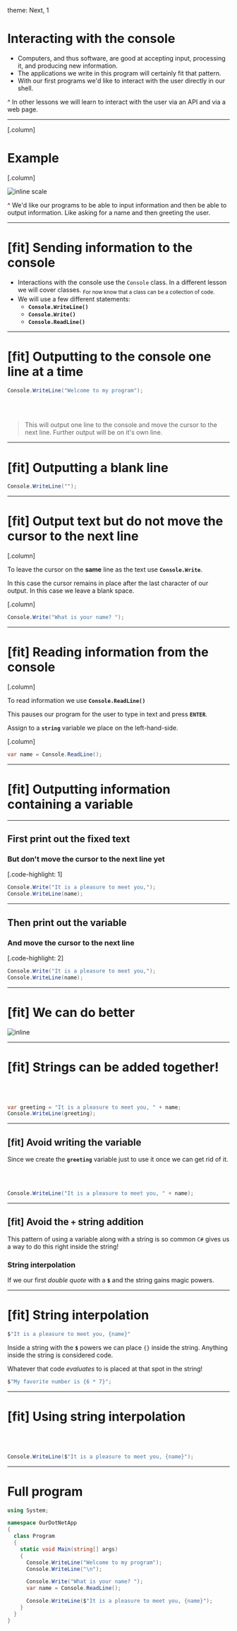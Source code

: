 theme: Next, 1

<!-- prettier-ignore-start -->

# Interacting with the console

- Computers, and thus software, are good at accepting input, processing it, and producing new information.
- The applications we write in this program will certainly fit that pattern.
- With our first programs we'd like to interact with the user directly in our shell.

^ In other lessons we will learn to interact with the user via an API and via a web page.

---

[.column]

# Example

[.column]

![inline scale](../../reading/interacting.gif)

^ We'd like our programs to be able to input information and then be able to
output information. Like asking for a name and then greeting the user.

---

# [fit] Sending information to the console

- Interactions with the console use the `Console` class. In a different lesson we will cover classes. <sub>For now know that a class can be a collection of code.</sub>
- We will use a few different statements:
  - **`Console.WriteLine()`**
  - **`Console.Write()`**
  - **`Console.ReadLine()`**

---

# [fit] Outputting to the console one line at a time

```csharp
Console.WriteLine("Welcome to my program");
```

<br />
<br />

> This will output one line to the console and move the cursor to the next line. Further output will be on it's own line.

---

# [fit] Outputting a blank line

```csharp
Console.WriteLine("");
```

---

# [fit] Output text but do **not** move the cursor to the next line

[.column]

To leave the cursor on the **same** line as the text use **`Console.Write`**.

In this case the cursor remains in place after the last character of our output.
In this case we leave a blank space.

[.column]

```csharp
Console.Write("What is your name? ");
```

---

# [fit] Reading information from the console

[.column]

To read information we use **`Console.ReadLine()`**

This pauses our program for the user to type in text and press **`ENTER`**.

Assign to a **`string`** variable we place on the left-hand-side.

[.column]

```csharp
var name = Console.ReadLine();
```

---

# [fit] Outputting information containing a variable

---

## First print out the fixed text

### But don't move the cursor to the next line yet

[.code-highlight: 1]

```csharp
Console.Write("It is a pleasure to meet you,");
Console.WriteLine(name);
```

---

## Then print out the variable

### And move the cursor to the next line

[.code-highlight: 2]

```csharp
Console.Write("It is a pleasure to meet you,");
Console.WriteLine(name);
```

---

# [fit] We can do better

![inline](./assets/back-to-the-future.gif)

---

# [fit] Strings can be added together!

<br />
<br />

```csharp
var greeting = "It is a pleasure to meet you, " + name;
Console.WriteLine(greeting);
```

---

## [fit] Avoid writing the variable

Since we create the **`greeting`** variable just to use it once we can get rid of it.

<br />
<br />

```csharp
Console.WriteLine("It is a pleasure to meet you, " + name);
```

---

## [fit] Avoid the `+` string addition

This pattern of using a variable along with a string is so common `C#` gives us a way to do this right inside the string!

### String interpolation

If we our first _double quote_ with a **`$`** and the string gains magic powers.

---

# [fit] String interpolation

```csharp
$"It is a pleasure to meet you, {name}"
```

Inside a string with the **`$`** powers we can place `{}` inside the string. Anything inside the string is considered code.

Whatever that code _evaluates_ to is placed at that spot in the string!

```csharp
$"My favorite number is {6 * 7}";
```

---

# [fit] Using string interpolation

<br />
<br />

```csharp
Console.WriteLine($"It is a pleasure to meet you, {name}");
```

---

# Full program

```csharp
using System;

namespace OurDotNetApp
{
  class Program
  {
    static void Main(string[] args)
    {
      Console.WriteLine("Welcome to my program");
      Console.WriteLine("\n");

      Console.Write("What is your name? ");
      var name = Console.ReadLine();

      Console.WriteLine($"It is a pleasure to meet you, {name}");
    }
  }
}
```

<!-- prettier-ignore-end -->
